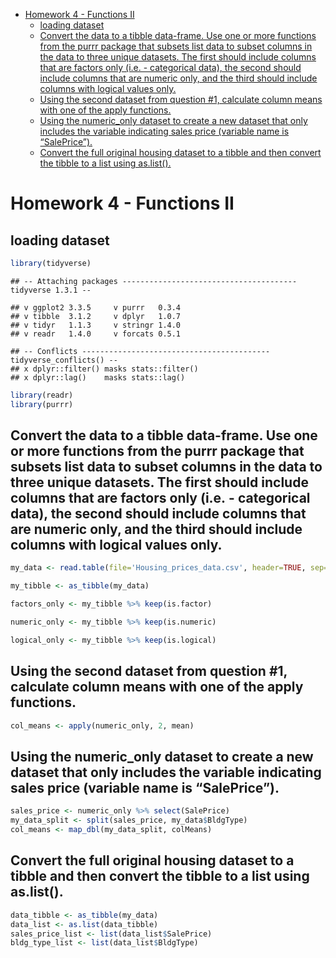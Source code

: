 -   [Homework 4 - Functions II](#homework-4---functions-ii)
    -   [loading dataset](#loading-dataset)
    -   [Convert the data to a tibble data-frame. Use one or more
        functions from the purrr package that subsets list data to
        subset columns in the data to three unique datasets. The first
        should include columns that are factors only (i.e. - categorical
        data), the second should include columns that are numeric only,
        and the third should include columns with logical values
        only.](#convert-the-data-to-a-tibble-data-frame.-use-one-or-more-functions-from-the-purrr-package-that-subsets-list-data-to-subset-columns-in-the-data-to-three-unique-datasets.-the-first-should-include-columns-that-are-factors-only-i.e.---categorical-data-the-second-should-include-columns-that-are-numeric-only-and-the-third-should-include-columns-with-logical-values-only.)
    -   [Using the second dataset from question #1, calculate column
        means with one of the apply
        functions.](#using-the-second-dataset-from-question-1-calculate-column-means-with-one-of-the-apply-functions.)
    -   [Using the numeric_only dataset to create a new dataset that
        only includes the variable indicating sales price (variable name
        is
        “SalePrice”).](#using-the-numeric_only-dataset-to-create-a-new-dataset-that-only-includes-the-variable-indicating-sales-price-variable-name-is-saleprice.)
    -   [Convert the full original housing dataset to a tibble and then
        convert the tibble to a list using
        as.list().](#convert-the-full-original-housing-dataset-to-a-tibble-and-then-convert-the-tibble-to-a-list-using-as.list.)

# Homework 4 - Functions II

## loading dataset

``` r
library(tidyverse)
```

    ## -- Attaching packages --------------------------------------- tidyverse 1.3.1 --

    ## v ggplot2 3.3.5     v purrr   0.3.4
    ## v tibble  3.1.2     v dplyr   1.0.7
    ## v tidyr   1.1.3     v stringr 1.4.0
    ## v readr   1.4.0     v forcats 0.5.1

    ## -- Conflicts ------------------------------------------ tidyverse_conflicts() --
    ## x dplyr::filter() masks stats::filter()
    ## x dplyr::lag()    masks stats::lag()

``` r
library(readr)
library(purrr)
```

## Convert the data to a tibble data-frame. Use one or more functions from the purrr package that subsets list data to subset columns in the data to three unique datasets. The first should include columns that are factors only (i.e. - categorical data), the second should include columns that are numeric only, and the third should include columns with logical values only.

``` r
my_data <- read.table(file='Housing_prices_data.csv', header=TRUE, sep=",");

my_tibble <- as_tibble(my_data)

factors_only <- my_tibble %>% keep(is.factor)

numeric_only <- my_tibble %>% keep(is.numeric)

logical_only <- my_tibble %>% keep(is.logical)
```

## Using the second dataset from question #1, calculate column means with one of the apply functions.

``` r
col_means <- apply(numeric_only, 2, mean)
```

## Using the numeric_only dataset to create a new dataset that only includes the variable indicating sales price (variable name is “SalePrice”).

``` r
sales_price <- numeric_only %>% select(SalePrice)
my_data_split <- split(sales_price, my_data$BldgType)
col_means <- map_dbl(my_data_split, colMeans)
```

## Convert the full original housing dataset to a tibble and then convert the tibble to a list using as.list().

``` r
data_tibble <- as_tibble(my_data)
data_list <- as.list(data_tibble)
sales_price_list <- list(data_list$SalePrice)
bldg_type_list <- list(data_list$BldgType)
```
